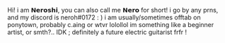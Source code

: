 Hi! i am 𝗡𝗲𝗿𝗼𝘀𝗵𝗶, you can also call me 𝗡𝗲𝗿𝗼 for short! i go by any prns, and my discord is neroh#0172 : )
i am usually/sometimes offtab on ponytown, probably c.aing or wtvr lolollol
im something like a beginner artist, or smth?.. IDK ; definitely a future electric guitarist frfr !
